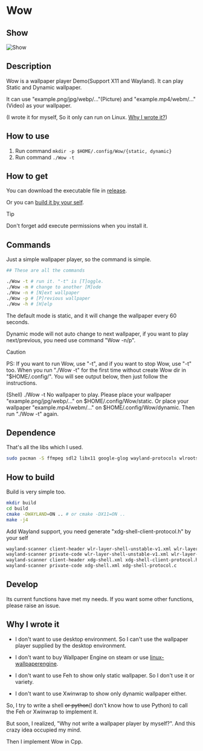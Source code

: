 # Wow

## Show

![Show](./show.gif)

## Description

Wow is a wallpaper player Demo(Support X11 and Wayland). It can play Static and Dynamic wallpaper.

It can use "example.png/jpg/webp/..."(Picture) and "example.mp4/webm/..."(Video) as your wallpaper.

(I wrote it for myself, So it only can run on Linux. [Why I wrote it?](#why-i-wrote-it))

## How to use

1. Run command `mkdir -p $HOME/.config/Wow/{static, dynamic}`
2. Run command `./Wow -t`

## How to get

You can download the executable file in [release](https://github.com/dty2/Wow/releases).

Or you can [build it by your self](#build).

> [!TIP]
> Don't forget add execute permissions when you install it.

## Commands

Just a simple wallpaper player, so the command is simple.

``` bash
## These are all the commands

./Wow -t # run it. "-t" is [T]oggle.
./Wow -m # change to another [M]ode
./Wow -n # [N]ext wallpaper
./Wow -p # [P]revious wallpaper
./Wow -h # [H]elp
```

The default mode is static, and it will change the wallpaper every 60 seconds.

Dynamic mode will not auto change to next wallpaper, if you want to play next/previous, you need use command "Wow -n/p".

> [!CAUTION]
>
> PS: If you want to run Wow, use "-t", and if you want to stop Wow, use "-t" too.
> When you run "./Wow -t" for the first time without create Wow dir in "$HOME/.config/".
> You will see output below, then just follow the instructions.
>
> (Shell) ./Wow -t
> No wallpaper to play.
> Please place your wallpaper "example.png/jpg/webp/..." on $HOME/.config/Wow/static.
> Or place your wallpaper "example.mp4/webm/..." on $HOME/.config/Wow/dynamic.
> Then run "./Wow -t" again.

## Dependence

That's all the libs which I used.

``` bash
sudo pacman -S ffmpeg sdl2 libx11 google-glog wayland-protocols wlroots
```

## How to build

Build is very simple too.

``` bash
mkdir build
cd build
cmake -DWAYLAND=ON .. # or cmake -DX11=ON ..
make -j4
```

Add Wayland support, you need generate "xdg-shell-client-protocol.h" by your self

``` bash
wayland-scanner client-header wlr-layer-shell-unstable-v1.xml wlr-layer-shell-unstable-v1-client-protocol.h
wayland-scanner private-code wlr-layer-shell-unstable-v1.xml wlr-layer-shell-unstable-v1-client-protocol.c
wayland-scanner client-header xdg-shell.xml xdg-shell-client-protocol.h
wayland-scanner private-code xdg-shell.xml xdg-shell-protocol.c
```

## Develop

Its current functions have met my needs. If you want some other functions, please raise an issue.

## Why I wrote it

* I don't want to use desktop environment. So I can't use the wallpaper player supplied by the desktop environment.

* I don't want to buy Wallpaper Engine on steam or use [linux-wallpaperengine](https://github.com/Almamu/linux-wallpaperengine).

* I don't want to use Feh to show only static wallpaper. So I don't use it or variety.

* I don't want to use Xwinwrap to show only dynamic wallpaper either.

So, I try to write a shell ~~or python~~(I don't know how to use Python) to call the Feh or Xwinwrap to implement it.

But soon, I realized, "Why not write a wallpaper player by myself?". And this crazy idea occupied my mind.

Then I implement Wow in Cpp.
